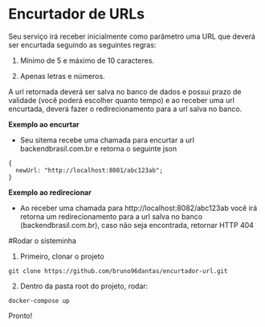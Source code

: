 # Encurtador de URLs

Seu serviço irá receber inicialmente como parâmetro uma URL que deverá ser encurtada seguindo as seguintes regras:

1. Mínimo de 5 e máximo de 10 caracteres.

2. Apenas letras e números.

A url retornada deverá ser salva no banco de dados e possui prazo de validade (você poderá escolher quanto tempo) e ao receber uma url encurtada, deverá fazer o redirecionamento para a url salva no banco.

**Exemplo ao encurtar**

- Seu sitema recebe uma chamada para encurtar a url backendbrasil.com.br e retorna o seguinte json
````
{ 
  newUrl: "http://localhost:8081/abc123ab";
}
````
**Exemplo ao redirecionar**

- Ao receber uma chamada para http://localhost:8082/abc123ab você irá retorna um redirecionamento para a url salva no banco (backendbrasil.com.br), caso não seja encontrada, retornar HTTP 404

#Rodar o sisteminha

1. Primeiro, clonar o projeto
```
git clone https://github.com/bruno96dantas/encurtador-url.git
```

2. Dentro da pasta root do projeto, rodar:
```
docker-compose up
```

Pronto!

